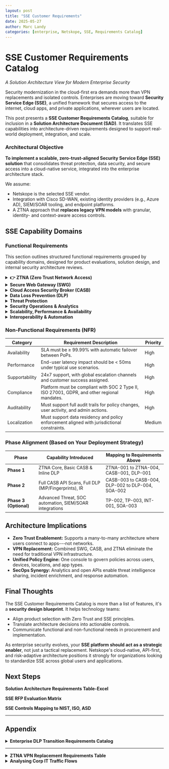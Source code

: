 ```yaml
---
layout: post
title: "SSE Customer Requirements"
date: 2025-05-27
author: Marc Landy
categories: [enterprise, Netskope, SSE, Requirements Catalog]
---
```

# SSE Customer Requirements Catalog

*A Solution Architecture View for Modern Enterprise Security*

Security modernization in the cloud-first era demands more than VPN replacements and isolated controls. Enterprises are moving toward **Security Service Edge (SSE)**, a unified framework that secures access to the internet, cloud apps, and private applications, wherever users are located.

This post presents a **SSE Customer Requirements Catalog**, suitable for inclusion in a **Solution Architecture Document (SAD)**. It translates SSE capabilities into architecture-driven requirements designed to support real-world deployment, integration, and scale.

### Architectural Objective

**To implement a scalable, zero-trust-aligned Security Service Edge (SSE) solution** that consolidates threat protection, data security, and secure access into a cloud-native service, integrated into the enterprise architecture stack.

We assume:

- Netskope is the selected SSE vendor.
- Integration with Cisco SD-WAN, existing identity providers (e.g., Azure AD), SIEM/SOAR tooling, and endpoint platforms.
- A ZTNA approach that **replaces legacy VPN models** with granular, identity- and context-aware access controls.

## SSE Capability Domains 

### Functional Requirements

This section outlines structured functional requirements grouped by capability domains, designed for product evaluations, solution design, and internal security architecture reviews.

<details>
<summary><strong>👉 ZTNA (Zero Trust Network Access)</strong></summary>
<br>

| **ID** | **Requirement Description** | **Priority** | **Compliance / Standards** |
|--------|----------------------------|--------------|---------------------------|
| ZTNA-001 | Must provide secure access to private applications without relying on traditional VPN. | High | NIST 800-207 Zero Trust |
| ZTNA-002 | Must support identity-based, device-aware, and posture-aware access policies. | High | Microsoft CA, Entra ID integration |
| ZTNA-003 | Must support both client-based and clientless (browser-based) access for managed and unmanaged devices. | High | BYOD and hybrid user support |
| ZTNA-004 | Must support integration with SD-WAN (Cisco) via GRE/IPSec tunnels and IPsec-GW. | High | SD-WAN integration (Cisco Validated Design) |
| ZTNA-005 | Should support reverse access for server-initiated use-cases such as patching, VoIP, and RDP. | Medium | Legacy App and IT Support |

</details>

<details>
<summary><strong>Secure Web Gateway (SWG)</strong></summary>
<br>

**Purpose:** Enforce acceptable internet usage, prevent web-based threats, and control access to risky or non-compliant content.

| **ID** | **Requirement** | **Priority** |
|--------|----------------|--------------|
| SWG-001 | Provide full web traffic inspection (HTTP/HTTPS), including URL filtering and real-time content classification. | High |
| SWG-002 | Support SSL decryption and inspection with policy-based control (e.g. bypass for financial/health sites). | High |
| SWG-003 | Enforce acceptable use policies (AUP), including safe search, file-type restrictions, and custom URL categories. | Medium |

</details>

<details>
<summary><strong>Cloud Access Security Broker (CASB)</strong></summary>
<br>

**Purpose:** Detect and control cloud service usage (both sanctioned and shadow IT), enforce security policies, and protect sensitive data in SaaS environments.

| **ID** | **Requirement** | **Priority** |
|--------|----------------|--------------|
| CASB-001 | Provide visibility and control over all sanctioned/unsanctioned SaaS usage, including Shadow IT discovery. | High |
| CASB-002 | Offer inline protection to block or coach risky cloud behaviors (e.g., uploading sensitive data to personal Dropbox). | High |
| CASB-003 | Include contextual risk scores for cloud apps (based on compliance, data sharing, location, etc.). | High |
| CASB-004 | Integrate with SaaS APIs (e.g., M365, Salesforce, Box) for out-of-band inspection, auditing, and remediation workflows. | High |

</details>

<details>
<summary><strong>Data Loss Prevention (DLP)</strong></summary>
<br>

**Purpose:** Prevent leakage of sensitive data across web, cloud, and private applications through content-aware inspection and control.

| **ID** | **Requirement** | **Priority** |
|--------|----------------|--------------|
| DLP-001 | Offer advanced DLP with pre-built policies for PII, PHI, PCI, including pattern matching and file fingerprinting. | High |
| DLP-002 | Support Microsoft Information Protection (MIP/AIP) label detection and enforcement. | High |
| DLP-003 | Enable DLP across inline traffic, APIs (SaaS), and private applications consistently ("unified DLP"). | High |
| DLP-004 | Include OCR capability to detect sensitive information embedded in images (e.g., screenshots, scanned documents). | Medium |

</details>

<details>
<summary><strong>Threat Protection</strong></summary>
<br>

**Purpose:** Detect and block malware, ransomware, and advanced threats in web and cloud traffic using AI/ML and sandboxing.

| **ID** | **Requirement** | **Priority** |
|--------|----------------|--------------|
| TP-001 | Use multilayered threat detection, including signature-based, heuristic, and sandbox analysis for zero-day threats. | High |
| TP-002 | Detect behavioral anomalies (e.g., data exfiltration, suspicious access patterns) using machine learning. | Medium |
| TP-003 | Integrate with SIEM, SOAR, EDR/XDR platforms for alert forwarding and automated response actions. | High |

</details>

<details>
<summary><strong>Security Operations & Analytics</strong></summary>
<br>

**Purpose:** Provide visibility into user, app, and data activity with actionable dashboards, logs, and integration into existing security workflows.

| **ID** | **Requirement** | **Priority** |
|--------|----------------|--------------|
| SOA-001 | Offer rich dashboards and analytics on user activity, traffic patterns, app usage, and policy violations. | High |
| SOA-002 | Enable log export via syslog, APIs, or to cloud storage for integration with SIEM platforms (e.g., Splunk, Sentinel). | High |
| SOA-003 | Support role-based access to dashboards tailored for SecOps, risk, compliance, and application teams. | Medium |

</details>

<details>
<summary><strong>Scalability, Performance & Availability</strong></summary>
<br>

**Purpose:** Ensure the SSE platform scales with user demand, delivers consistent performance globally, and meets enterprise-grade availability.

| **ID** | **Requirement** | **Priority** |
|--------|----------------|--------------|
| SA-001 | Leverage a globally distributed PoP architecture for low-latency, high-availability traffic routing. | High |
| SA-002 | Provide elastic scalability to handle tens of thousands of concurrent sessions without performance degradation. | High |
| SA-003 | Support multi-tenancy and delegated administration for large enterprises or MSSP models. | High |

</details>

<details>
<summary><strong>Interoperability & Automation</strong></summary>
<br>

**Purpose:** Provide APIs and automation hooks for integration with enterprise ITSM, IAM, CI/CD, and security tooling ecosystems.

| **ID** | **Requirement** | **Priority** |
|--------|----------------|--------------|
| INT-001 | Provide open, RESTful APIs for policy configuration, reporting, incident triage, and alerting integration. | High |
| INT-002 | Support Infrastructure-as-Code (IaC) practices via Terraform modules, JSON templates, or API scripting. | Medium |

</details>

### Non-Functional Requirements (NFR)

| **Category** | **Requirement Description** | **Priority** |
|--------------|----------------------------|--------------|
| Availability | SLA must be ≥ 99.99% with automatic failover between PoPs. | High |
| Performance | End-user latency impact should be < 50ms under typical use scenarios. | High |
| Supportability | 24x7 support, with global escalation channels and customer success assigned. | High |
| Compliance | Platform must be compliant with SOC 2 Type II, ISO 27001, GDPR, and other regional mandates. | High |
| Auditability | Must support full audit trails for policy changes, user activity, and admin actions. | High |
| Localization | Must support data residency and policy enforcement aligned with jurisdictional constraints. | Medium |

### Phase Alignment (Based on Your Deployment Strategy)

| **Phase** | **Capability Introduced** | **Mapping to Requirements Above** |
|-----------|----------------------------|-----------------------------------|
| **Phase 1** | ZTNA Core, Basic CASB & Inline DLP | ZTNA-001 to ZTNA-004, CASB-001, DLP-001 |
| **Phase 2** | Full CASB API Scans, Full DLP (MIP/Fingerprints), IR | CASB-003 to CASB-004, DLP-002 to DLP-004, SOA-002 |
| **Phase 3 (Optional)** | Advanced Threat, SOC automation, SIEM/SOAR integrations | TP-002, TP-003, INT-001, SOA-003 |

## Architecture Implications

- **Zero Trust Enablement:** Supports a many-to-many architecture where users connect to apps---not networks.
- **VPN Replacement:** Combined SWG, CASB, and ZTNA eliminate the need for traditional VPN infrastructure.
- **Unified Policy Engine:** One console to govern policies across users, devices, locations, and app types.
- **SecOps Synergy:** Analytics and open APIs enable threat intelligence sharing, incident enrichment, and response automation.

## Final Thoughts

The SSE Customer Requirements Catalog is more than a list of features, it's a **security design blueprint**. It helps technology teams:

- Align product selection with Zero Trust and SSE principles.
- Translate architecture decisions into actionable controls.
- Communicate functional and non-functional needs in procurement and implementation.

As enterprise security evolves, your **SSE platform should act as a strategic enabler**, not just a tactical replacement. Netskope's cloud-native, API-first, and risk-adaptive architecture positions it strongly for organizations looking to standardize SSE across global users and applications.

## Next Steps

**Solution Architecture Requirements Table-Excel**

**SSE RFP Evaluation Matrix**

**SSE Controls Mapping to NIST, ISO, ASD**

---

## Appendix

<details>
<summary><strong>Enterprise DLP Transition Requirements Catalog</strong></summary>
<br>
  
| #  | Requirement                                                                                          | Priority | Notes / Justification                                                                                      |
|----|------------------------------------------------------------------------------------------------------|----------|-------------------------------------------------------------------------------------------------------------|
| 1  | Assess and map data flows across all users, apps, and locations                                      | Must     | Foundational for policy design and understanding of sensitive data exposure.                                |
| 2  | Involve legal, HR, and data officers in the requirements process                                     | Must     | Ensures data usage policies reflect broader business and compliance needs.                                  |
| 3  | Identify and prioritize high-risk use cases (e.g., unsanctioned SaaS, IaaS data movement)            | Must     | Essential for early mitigation and risk reduction.                                                          |
| 4  | Ensure comprehensive coverage: in-use, at-rest, in-transit across all vectors                        | Must     | Guarantees holistic protection beyond network perimeter.                                                    |
| 5  | Support endpoint DLP for offline and USB transfer protection                                         | Should   | Expands reach to unmanaged contexts.                                                                        |
| 6  | Include cloud email DLP and SaaS collaboration protection (Slack, Teams)                             | Should   | Addresses a common exfiltration vector.                                                                     |
| 7  | Leverage contextual awareness (identity, device, app instance, behavior) for enforcement             | Must     | Enables zero trust-based adaptive DLP decisions.                                                            |
| 8  | Choose unified policy engine with central console and RBAC                                           | Must     | Reduces administrative overhead and response delays.                                                        |
| 9  | Use machine learning, OCR, EDM, and image classifiers for data detection                             | Should   | Increases detection accuracy and reduces false positives.                                                   |
| 10 | Integrate with SOAR and SIEM tools for automated incident response                                   | Should   | Enhances visibility and containment speed.                                                                  |
| 11 | Enable user coaching and real-time policy violation awareness                                        | Could    | Educates users, reduces accidental violations.                                                               |
| 12 | Preserve institutional DLP knowledge during migration (reuse policies/workflows where feasible)      | Must     | Ensures continuity and accelerates transition.                                                              |
| 13 | Ensure coverage of both sanctioned and unsanctioned apps                                             | Must     | Prevents blind spots from shadow IT activity.                                                               |
| 14 | Stick with effective point solutions temporarily (if needed), avoid policy sprawl                    | Could    | Transitional approach, especially with Microsoft DLP etc.                                                   |
| 15 | Select a vendor with maturity, not just marketing hype                                               | Must     | Reduces risk of adopting unproven tech; Netskope highlighted as mature DLP option.                          |

source : This catalog is derived from Chapter 5 of *Modern Data Loss Prevention (DLP) For Dummies – Netskope Special Edition*, reflecting key enterprise requirements for transitioning to a modern, cloud-delivered DLP platform.

</details>

---

<details>
<summary><strong>ZTNA VPN Replacement Requirements Table</strong></summary>
<br>

| #  | Requirement Category       | Requirement Description                                                                 | Purpose / Rationale                                                                                 | Evaluation Criteria                                                                 |
|----|----------------------------|------------------------------------------------------------------------------------------|------------------------------------------------------------------------------------------------------|--------------------------------------------------------------------------------------|
| 1  | Identity-based Least Privilege Authentication | Authenticate users based on identity, device, location, and time, enforcing least privilege access. | Minimize attack surface and ensure users access only what they need for their role.                  | Supports SAML/OIDC, MFA, conditional access, role-based access controls (RBAC).     |
| 2  | Comprehensive Device Posture Assessment | Continuously evaluate the device for compliance (OS version, patching, security software). | Ensure only healthy and secure devices access corporate applications.                                | Posture checks enforced before and during sessions; integrates with EDR/UEM tools.  |
| 3  | Advanced Micro-segmentation | Allow access only to specific apps based on identity and context—not full network access. | Limit lateral movement and isolate applications for better containment and protection.               | Enforces per-app segmentation policies; supports identity and context-based access. |
| 4  | Universal ZTNA             | Enable access to all app types (web, TCP/UDP, SaaS, IaaS, on-prem, legacy) via ZTNA.     | Ensure seamless, secure access regardless of where or how the application is hosted.                 | Supports both client and clientless modes; handles cloud, private, and hybrid apps. |
| 5  | Support for Legacy Applications | Provide access to RDP, SSH, VoIP/SIP, and other non-browser-based legacy apps.            | Maintain secure access during digital transformation and for operational continuity.                 | Transparent TCP/UDP support; application gateway or reverse proxy support.          |
| 6  | Security Controls Near Users and Apps | Deploy enforcement points close to users and applications to reduce latency.             | Improve user experience and ensure faster, localized policy enforcement.                             | Presence of POPs/GWs in major regions; low RTT; session optimization.               |
| 7  | Integration with Security Ecosystem | Seamless integration with SIEM, EDR, SOAR, firewalls, and ITSM tools.                    | Align with existing security architecture and enable correlated threat detection and response.       | Supports API/Syslog/SIEM integration; connector availability; alert sharing.         |
| 8  | Full Network Visibility and Analytics | Provide real-time logs, behavioral analytics, and audit trails.                          | Enable rapid incident response and policy refinement based on usage trends and anomalies.            | Detailed dashboards; anomaly detection; audit and access logs per session.           |
| 9  | Scalability and Agility   | Cloud-native architecture that auto-scales based on user demand.                         | Ensure consistent performance and security as user and application footprints grow.                  | Elastic scaling; global high availability; multi-tenant readiness.                  |
| 10 | Effective Admin Tools     | Intuitive management portal with visibility, alerting, and policy management.            | Simplify operations and reduce time-to-resolution for security events and access requests.           | Role-based admin portal; alert workflows; change auditing; self-service capabilities.|

</details>

<details>
<summary><strong>Analysing Corp IT Traffic Flows</strong></summary>
<br>  

![internet native transformation](https://github.com/marclandy/enterprise-infra/blob/ml-port/solutions/sd-wan+sse/images/internet-native%20transformation.PNG)
                                  
</details>

